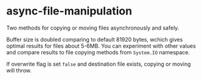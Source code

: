 # async-file-manipulation

Two methods for copying or moving files asynchronously and safely.

Buffer size is doubled comparing to default 81920 bytes, wchich gives optimal results for files about 5-6MB. You can experiment with other values and compare results to file copying methods from `System.IO` namespace.

If overwrite flag is set `false` and destination file exists, copying or moving will throw.
